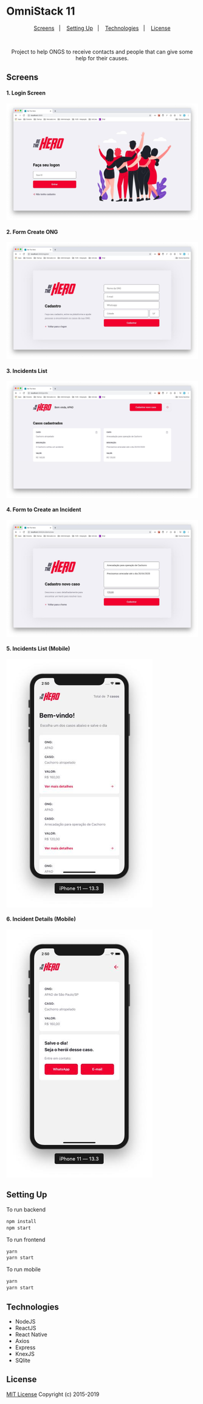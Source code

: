 # OmniStack 11

<p align="center">
  <a href="#screens">Screens</a>&nbsp;&nbsp;&nbsp;|&nbsp;&nbsp;&nbsp;
  <a href="#setting-up">Setting Up</a>&nbsp;&nbsp;&nbsp;|&nbsp;&nbsp;&nbsp;
  <a href="#technologies">Technologies</a>&nbsp;&nbsp;&nbsp;|&nbsp;&nbsp;&nbsp;
  <a href="#license">License</a>
</p>

<br>
<p align="center">
  Project to help ONGS to receive contacts and people that can give some help for their causes.
</p>


## Screens

#### 1. Login Screen
<img alt="" src="https://raw.githubusercontent.com/augustogiles/omnistack11/master/screen/hero_login_front.jpeg">


#### 2. Form Create ONG

<img alt="" src="https://raw.githubusercontent.com/augustogiles/omnistack11/master/screen/hero_create_ong.jpeg">

#### 3. Incidents List

<img alt="" src="https://raw.githubusercontent.com/augustogiles/omnistack11/master/screen/hero_list.jpeg">

#### 4. Form to Create an Incident

<img alt="" src="https://raw.githubusercontent.com/augustogiles/omnistack11/master/screen/hero_create_incident.jpeg">

#### 5. Incidents List (Mobile)

<img alt="" src="https://raw.githubusercontent.com/augustogiles/omnistack11/master/screen/hero_mobile_list.jpeg">

#### 6. Incident Details (Mobile)

<img alt="" src="https://raw.githubusercontent.com/augustogiles/omnistack11/master/screen/hero_mobile_case.jpeg">


## Setting Up

To run backend

```bash
npm install
npm start
```

To run frontend
```bash
yarn
yarn start
```

To run mobile
```bash
yarn
yarn start
```

## Technologies
* NodeJS
* ReactJS
* React Native
* Axios
* Express
* KnexJS
* SQlite


## License
[MIT License](LICENSE.md) Copyright (c) 2015-2019
